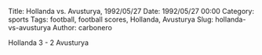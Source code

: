 Title: Hollanda vs. Avusturya, 1992/05/27
Date: 1992/05/27 00:00
Category: sports
Tags: football, football scores, Hollanda, Avusturya
Slug: hollanda-vs-avusturya
Author: carbonero


Hollanda 3 - 2 Avusturya
